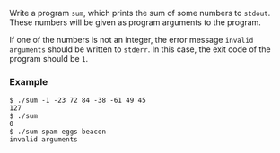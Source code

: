 Write a program `sum`, which prints the sum of some numbers to `stdout`.
These numbers will be given as program arguments to the program.

If one of the numbers is not an integer, the error message `invalid arguments` should be written to `stderr`.
In this case, the exit code of the program should be `1`.

### Example

```console
$ ./sum -1 -23 72 84 -38 -61 49 45
127
$ ./sum
0
$ ./sum spam eggs beacon
invalid arguments
```
